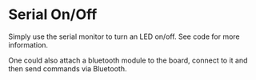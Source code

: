 # Serial On/Off

Simply use the serial monitor to turn an LED on/off. See code for more information.

One could also attach a bluetooth module to the board, connect to it and then send commands via Bluetooth.
